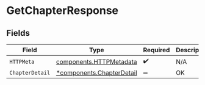 # GetChapterResponse


## Fields

| Field                                                                 | Type                                                                  | Required                                                              | Description                                                           |
| --------------------------------------------------------------------- | --------------------------------------------------------------------- | --------------------------------------------------------------------- | --------------------------------------------------------------------- |
| `HTTPMeta`                                                            | [components.HTTPMetadata](../../models/components/httpmetadata.md)    | :heavy_check_mark:                                                    | N/A                                                                   |
| `ChapterDetail`                                                       | [*components.ChapterDetail](../../models/components/chapterdetail.md) | :heavy_minus_sign:                                                    | OK                                                                    |